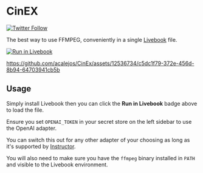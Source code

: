 # CinEX

[![Twitter Follow](https://img.shields.io/twitter/follow/ac_alejos?style=social)](https://twitter.com/ac_alejos)

The best way to use FFMPEG, conveniently in a single [Livebook](https://livebook.dev/) file.

[![Run in Livebook](https://livebook.dev/badge/v1/blue.svg)](https://livebook.dev/run?url=https%3A%2F%2Fraw.githubusercontent.com%2Fdports%2FCinEx-Ollama%2Fmain%2Fcinex.livemd)

https://github.com/acalejos/CinEx/assets/12536734/c5dc1f79-372e-456d-8b94-64703941cb5b

## Usage

Simply install Livebook then you can click the **Run in Livebook** badge above to load the file.

Ensure you set `OPENAI_TOKEN` in your secret store on the left sidebar to use the OpenAI adapter.

You can switch this out for any other adapter of your choosing as long as it's supported by [Instructor](https://github.com/thmsmlr/instructor_ex).

You will also need to make sure you have the `ffmpeg` binary installed in `PATH` and visible to the Livebook
environment.
